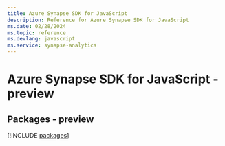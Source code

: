 ```yaml
---
title: Azure Synapse SDK for JavaScript
description: Reference for Azure Synapse SDK for JavaScript
ms.date: 02/28/2024
ms.topic: reference
ms.devlang: javascript
ms.service: synapse-analytics
---
```

# Azure Synapse SDK for JavaScript - preview
## Packages - preview
[!INCLUDE [packages](synapse-index.md)]
